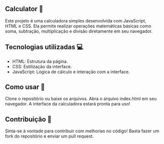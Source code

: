 ## Calculator 🧮

Este projeto é uma calculadora simples desenvolvida com JavaScript, HTML e CSS. Ela permite realizar operações matemáticas básicas como soma, subtração, multiplicação e divisão diretamente em seu navegador.

## Tecnologias utilizadas 💻
- HTML: Estrutura da página.
- CSS: Estilização da interface.
- JavaScript: Lógica de cálculo e interação com a interface.
## Como usar 🚀

Clone o repositório ou baixe os arquivos.
Abra o arquivo index.html em seu navegador.
A interface da calculadora estará pronta para uso!

## Contribuição 🤝
Sinta-se à vontade para contribuir com melhorias no código! Basta fazer um fork do repositório e enviar um pull request.
